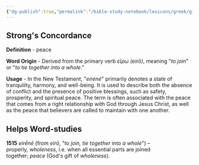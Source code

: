 ```yaml
---
{"dg-publish":true,"permalink":"/bible-study-notebook/lexicons/greek/g1515-eirene/","tags":["Greek/G1515-eiréné"],"created":"2025-06-02T23:52:02.181-04:00","updated":"2025-06-04T01:40:35.384-04:00"}
---
```



## Strong's Concordance

**Definition** - peace

**Word Origin** - Derived from the primary verb *εἴρω (eirō)*, meaning "*to join*" or "*to tie together into a whole*."

**Usage** - In the New Testament, "*eiréné*" primarily denotes a state of tranquility, harmony, and well-being. It is used to describe both the absence of conflict and the presence of positive blessings, such as safety, prosperity, and spiritual peace. The term is often associated with the peace that comes from a right relationship with God through Jesus Christ, as well as the peace that believers are called to maintain with one another.

## Helps Word-studies

**1515** *eirḗnē* (from *eirō*, "to *join, tie together* into *a whole*") – properly, *wholeness*, i.e. when all essential parts are joined together; *peace* (God's gift of *wholeness*).
